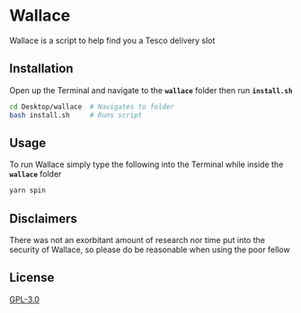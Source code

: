 # Wallace

Wallace is a script to help find you a Tesco delivery slot

## Installation

Open up the Terminal and navigate to the **`wallace`** folder then run **`install.sh`**

```bash
cd Desktop/wallace  # Navigates to folder
bash install.sh     # Runs script
```

## Usage

To run Wallace simply type the following into the Terminal while inside the **`wallace`** folder
```bash
yarn spin
```

## Disclaimers

There was not an exorbitant amount of research nor time put into the security of Wallace, so please do be reasonable when using the poor fellow

## License

[GPL-3.0](https://choosealicense.com/licenses/gpl-3.0/)